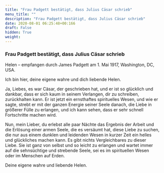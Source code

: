 ```yaml
---
title: "Frau Padgett bestätigt, dass Julius Cäsar schrieb"
menu_title: ""
description: "Frau Padgett bestätigt, dass Julius Cäsar schrieb"
date: 2020-08-01 06:25:48+00:166
draft: False
hidden: True
weight:
---
```

### Frau Padgett bestätigt, dass Julius Cäsar schrieb

Helen – empfangen durch James Padgett am 1. Mai 1917, Washington, DC, USA.

Ich bin hier, deine eigene wahre und dich liebende Helen.

Ja, Liebes, es war Cäsar, der geschrieben hat, und er ist so glücklich und dankbar, dass er sich kaum in seinem Verlangen, dir zu schreiben, zurückhalten kann. Er ist jetzt ein ernsthaftes spirituelles Wesen, und wie er sagte, strebt er mit der ganzen Energie seiner Seele danach, die Liebe in größerer Fülle zu erlangen, und ich kann sehen, dass er sehr schnell Fortschritte machen wird.

Nun, mein Lieber, du erlebst alle paar Nächte das Ergebnis der Arbeit und die Erlösung einer armen Seele, die es versäumt hat, diese Liebe zu suchen, die nur aus einem dunklen und leidenden Wesen in kurzer Zeit ein helles und glückliches machen kann. Es gibt nichts Vergleichbares zu dieser Liebe. Sie ist ganz von selbst und so leicht zu erlangen und wartet immer auf die sehnsüchtige und strebende Seele, sei es im spirituellen Wesen oder im Menschen auf Erden.

Deine eigene wahre und liebende Helen.
